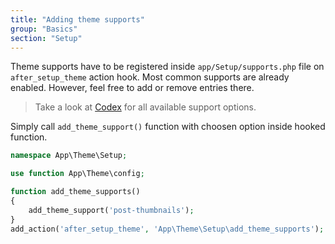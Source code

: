 ```yaml
---
title: "Adding theme supports"
group: "Basics"
section: "Setup"
---
```


Theme supports have to be registered inside `app/Setup/supports.php` file on `after_setup_theme` action hook. Most common supports are already enabled. However, feel free to add or remove entries there.

> Take a look at [Codex](https://developer.wordpress.org/reference/functions/add_theme_support/#more-information) for all available support options.

Simply call `add_theme_support()` function with choosen option inside hooked function.

```php
namespace App\Theme\Setup;

use function App\Theme\config;

function add_theme_supports()
{
    add_theme_support('post-thumbnails');
}
add_action('after_setup_theme', 'App\Theme\Setup\add_theme_supports');
```